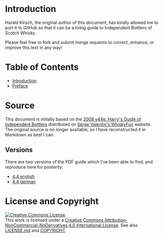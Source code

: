 # Introduction

Harald Kirsch, the original author of this document, has kindly allowed me to port it to GitHub so that it can be a living guide to Independent Bottlers of Scotch Whisky.

Please feel free to fork and submit merge requests to correct, enhance, or improve this text in any way! 

# Table of Contents

* [Introduction](doc/Introduction.md)
* [Preface](doc/Preface.md)                         

# Source

This document is initially based on the [2008 v44e: Harry's Guide of Independent Bottlers](http://www.whiskyfun.com/Harrys-guide44e.pdf) distributed on [Serge Valentin's WhiskyFun](http://www.whiskyfun.com/) website.  The original source is no longer available, so I have reconstructed it in Markdown as best I can.

## Versions

There are two versions of the PDF guide which I've been able to find, and reproduce here for posterity:

* [4.4 english](pdf/guide44e.pdf) 
* [4.4 german](pdf/guide44g.pdf)

# License and Copyright

<a rel="license" href="http://creativecommons.org/licenses/by-nc-nd/4.0/"><img alt="Creative Commons License" style="border-width:0" src="https://i.creativecommons.org/l/by-nc-nd/4.0/88x31.png" /></a><br />This work is licensed under a <a rel="license" href="http://creativecommons.org/licenses/by-nc-nd/4.0/">Creative Commons Attribution-NonCommercial-NoDerivatives 4.0 International License</a>.  See also [LICENSE.md](LICENSE.md) and [COPYRIGHT](COPYRIGHT).
